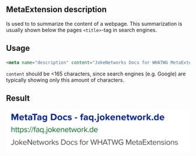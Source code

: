 ## MetaExtension description

Is used to to summarize the content of a webpage. This summarization is usually shown below the pages `<title>`-tag in search engines.

## Usage

````html
<meta name="description" content="JokeNetworks Docs for WHATWG MetaExtensions">
````

`content` should be <165 characters, since search engines (e.g. Google) are typically showing only this amount of characters. 

## Result

![DuckDuckGo search result](img/description.svg)